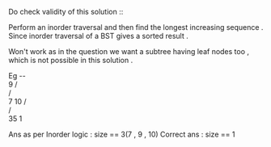 Do check validity of this solution ::

Perform an inorder traversal and then find the longest increasing sequence .
Since inorder traversal of a BST gives a sorted result . 

Won't work as in the question we want a subtree having leaf nodes too , which   is not possible in this solution .

Eg --  
       9
      /\
     /  \
    7    10
   / \
  /   \
 35    1

Ans as per Inorder logic : size == 3(7 , 9 , 10)
Correct ans : size == 1
